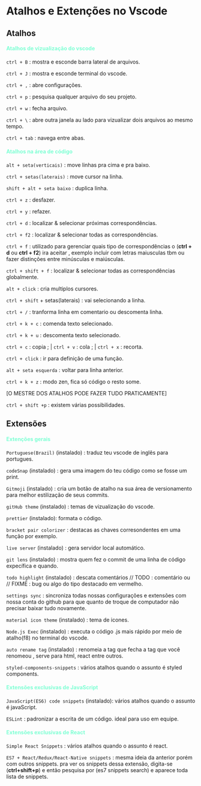 # Atalhos e Extenções no Vscode

## Atalhos

<h4 style="color: aquamarine;">Atalhos de vizualização do vscode</h4>

<p><code>ctrl + B</code> : mostra e esconde barra lateral de arquivos.</p>
<p><code>ctrl + J</code> : mostra e esconde terminal do vscode.</p>
<p><code>ctrl + ,</code> : abre configurações.</p>
<p><code>ctrl + p</code> : pesquisa qualquer arquivo do seu projeto.</p>
<p><code>ctrl + w</code> : fecha arquivo.</p>
<p><code>ctrl + \</code> : abre outra janela au lado para vizualizar dois arquivos ao mesmo tempo.</p>
<p><code>ctrl + tab</code> : navega entre abas.</p>

<h4 style="color: aquamarine;">Atalhos na área de código</h4>

<p><code>alt + seta(verticais)</code> : move linhas pra cima e pra baixo.</p>
<p><code>ctrl + setas(laterais)</code> : move cursor na linha.</p>
<p><code>shift + alt + seta baixo</code> : duplica linha.</p>
<p><code>ctrl + z</code> : desfazer.</p>
<p><code>ctrl + y</code> : refazer.</p>

<p><code>ctrl + d</code> : localizar & selecionar próximas correspondências.</p>
<p><code>ctrl + f2</code> : localizar & selecionar todas as correspondências.</p>
<p><code>ctrl + f</code> : utilizado para gerenciar quais tipo de correspondências o (<strong>ctrl + d</strong> ou <strong>ctrl + f2</strong>) ira aceitar , exemplo incluir com letras maiusculas tbm ou fazer distinções entre minúsculas e maiúsculas.</p>
<p><code>ctrl + shift + f</code> : localizar & selecionar todas as correspondências globalmente.</p>

<p><code>alt + click</code> : cria multiplos cursores.</p>
<p><code>ctrl + shift</code> + setas(laterais) : vai selecionando a linha.</p>
<p><code>ctrl + /</code> : tranforma linha em comentario ou descomenta linha.</p>
<p><code>ctrl + k + c</code> : comenda texto selecionado.</p>
<p><code>ctrl + k + u</code> : descomenta texto selecionado.</p>
<p><code>ctrl + c</code> : copia ; | <code>ctrl + v</code> : cola ; | <code>ctrl + x</code> : recorta.</p>

<p><code>ctrl + click</code> : ir para definição de uma função.</p>
<p><code>alt + seta esquerda</code> : voltar para linha anterior.</p>

<p><code>ctrl + k + z</code> : modo zen, fica só código o resto some.</p>

<p>[O MESTRE DOS ATALHOS PODE FAZER TUDO PRATICAMENTE]</p>
<p><code>ctrl + shift +p</code> : existem várias possibilidades.</p>

## Extensões

<h4 style="color: aquamarine;">Extenções gerais</h4>

<p><code>Portuguese(Brazil)</code> (instalado) : traduz teu vscode de inglês para portugues.</p>
<p><code>codeSnap</code> (instalado) : gera uma imagem do teu código como se fosse um print.</p>
<p><code>Gitmoji</code> (instalado) : cria um botão de atalho na sua área de versionamento para melhor estilização de seus commits.</p>
<p><code>gitHub theme</code> (instalado) : temas de vizualização do vscode.</p>
<p><code>prettier</code> (instalado): formata o código.</p>
<p><code>bracket pair colorizer</code> : destacas as chaves corresondentes em uma função por exemplo.</p>
<p><code>live server</code> (instalado) : gera servidor local automático.</p>
<p><code>git lens</code> (instalado) : mostra quem fez o commit de uma linha de código expecífica e quando.</p>
<p><code>todo highlight</code> (instalado) : descata comentários // TODO : comentário ou // FIXME : bug ou algo do tipo destacado em vermelho.</p>

<p><code>settings sync</code> : sincroniza todas nossas configurações e extensões com nossa conta do github para que quanto de troque de computador não precisar baixar tudo novamente.</p>

<p><code>material icon theme</code> (instalado) : tema de icones.</p>

<p><code>Node.js Exec</code> (instalado) : executa o código .js mais rápido por meio de atalho(f8) no terminal do vscode.</p>

<p><code>auto rename tag</code> (instalado) : renomeia a tag que fecha a tag que você renomeou , serve para html, react entre outros.</p>

<p><code>styled-components-snippets</code> : vários atalhos quando o assunto é styled components.</p>

<h4 style="color: aquamarine;">Extensões exclusivas de JavaScript</h4>

<p><code>JavaScript(ES6) code snippets</code> (instalado): vários atalhos quando o assunto é javaScript.</p>
<p><code>ESLint</code> : padronizar a escrita de um código. ideal para uso em equipe.</p>

<h4 style="color: aquamarine;">Extensões exclusivas de React</h4>

<p><code>Simple React Snippets</code> : vários atalhos quando o assunto é react.</p>
<p><code>ES7 + React/Redux/React-Native snippets</code> : mesma ideia da anterior porém com outros snippets. pra ver os snippets dessa extensão, digita-se (<strong>ctrl+shift+p</strong>) e então pesquisa por (es7 snippets search) e aparece toda lista de snippets.</p>
